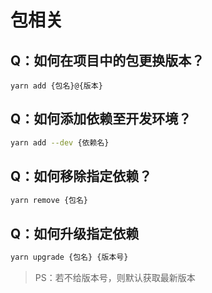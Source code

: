 # 包相关

## Q：如何在项目中的包更换版本？

````shell
yarn add {包名}@{版本}
````

## Q：如何添加依赖至开发环境？

````bash
yarn add --dev {依赖名}
````

## Q：如何移除指定依赖？

````bash
yarn remove {包名}
````

## Q：如何升级指定依赖

````bash
yarn upgrade {包名} {版本号}
````

> PS：若不给版本号，则默认获取最新版本
